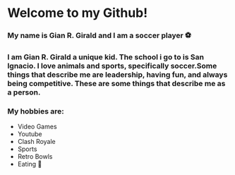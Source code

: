 # Welcome to my Github!

### My name is Gian R. Girald and I am a soccer player ⚽️
### I am Gian R. Girald a unique kid. The school i go to is San Ignacio. I love animals and sports, specifically soccer.Some things that describe me are leadership, having fun, and always being competitive. These are some things that describe me as a person.
### My hobbies are:

* Video Games
* Youtube
* Clash Royale
* Sports
* Retro Bowls 
* Eating 🍎

